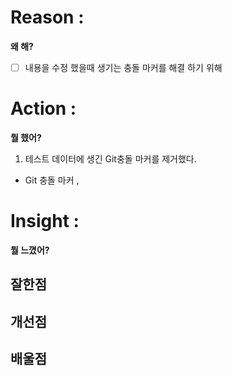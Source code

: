 # Reason : 

**왜 해?**

- [ ] 내용을 수정 했을때 생기는 충돌 마커를 해결 하기 위해
# Action : 

**뭘 했어?**

1. 테스트 데이터에 생긴 Git충돌 마커를 제거했다.
- Git 충돌 마커 , 
# Insight : 

**뭘 느꼈어?**

## 잘한점

## 개선점

## 배울점
